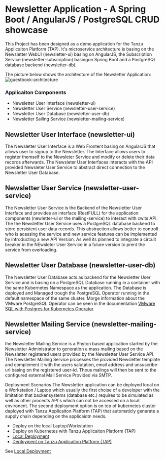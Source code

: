 # Newsletter Application - A Spring Boot / AngularJS / PostgreSQL CRUD showcase

This Project has been designed as a demo application for the Tanzu Applicaiton Platform (TAP). It's
microservice architecture is basing on the Newsletter WebUI (newsletter-ui) basing on AngularJS, the 
Subscription Service (newsletter-subscription) basingon Spring Boot and a PostgreSQL database backend
(newsletter-db). 

The picture below shows the architecture of the Newsletter Application:
![guestbook-architecture](images/newsletter.jpg)

### Applicaiton Components
- Newsletter User Interface (newsletter-ui)
- Newsletter User Service (newsletter-user-service)
- Newsletter User Database (newsletter-user-db)
- Newsletter Sailing Service (newsletter-mailing-service)

## Newsletter User Interface (newsletter-ui)
The Newsletter User Interface is a Web Frontent basing on AngularJS that allows user to signup to the Newsletter. The Interface allows users to
register themself to the Newsleter Service and modify or delete their data records afterwards. The Newsleter User Interfaces interacts with the
API provided Newsleter User Service to abstract direct connection to the Newsletter User Database.

## Newsletter User Service (newsletter-user-service)
The Newsletter User Service is the Backend of the Newsletter User Interface and provides an interface (RestFULL) for the application components
(newletter-ui or the mailing-service) to interact with cwits API. The the Newsletter User Service uses a PostgreSQL database backend to store
persistent user data records. This abstraction allows better to controll who is acessing the service and new service features can be implemented
by introducting a new API Version. As well its planned to integrate a circuit breaker in the NEwsleter User Service in a fulure version to prent
the service from overloading.

## Newsletter User Database (newsletter-user-db)
The Newsletter User Database acts as backend for the Newsletter User Service and is basing on a PostgreSQL Database running in a container with
the same Kubernetes Namespace as the application. The Database is deployed and Managed trough the PostgreSQL Operator running in the default namespace
of the same cluster. Morge information about the VMware PostgreSQL Operator can be seen in the documentation
[VMware SQL with Postgres for Kubernetes Operator](https://docs.vmware.com/en/VMware-SQL-with-Postgres-for-Kubernetes/2.0/vmware-postgres-k8s/GUID-install-operator.html).

## Newsletter Mailing Service (newsletter-mailing-service)
the Newsletter Mailing Service is a Phyton based application started by the Newsletter Administrator to generation a mass mailing based on the Newsletter
registered users provided by the Newsletter User Service API. The Newsletter Mailing Service processes the provided Newsletter template and complement it
with the users salutation, email address and unsuscribe-url basing on the registered user-id. Thous malings will then be sent to the configured external
Mail Service Provided via SMTP.

Deployment Scenarios
The Newsletter application can be deployed local on a Workstation / Laptop which usually the first choise of a developer with the limitation
that backensystems (database etc.) requires to be simulated as well as other procects API's which can not be accessed on a local environent. The second
deployment option is on top of kubernetes cluster deployed with Tanzu Applicaiton Platform (TAP) that automaticly generate a supply chain depending
on the applicaiotn needs.
- Deploy on the local Laptop/Workstation 
- Deploy on Kubernetes with Tanzu Applicaiton Platform (TAP)
- [Local Deployment](catalog//docs/deploy_local.md)
- [Deployment on Tanzu Applicaiton Platform (TAP)](catalog//docs/deploy_local.md)


See [Local Deployment](catalog//docs/deploy_local.md)

